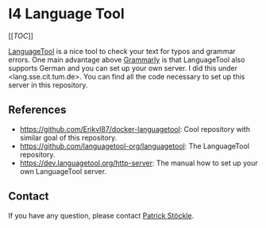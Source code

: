 # I4 Language Tool

[[_TOC_]]

[LanguageTool](https://languagetool.org/) is a nice tool to check your text for typos and grammar errors.
One main advantage above [Grammarly](https://app.grammarly.com/) is that LanguageTool also supports German and you can set up your own server.
I did this under <lang.sse.cit.tum.de>.
You can find all the code necessary to set up this server in this repository.

## References

- <https://github.com/Erikvl87/docker-languagetool>: Cool repository with similar goal of this repository.
- <https://github.com/languagetool-org/languagetool>: The LanguageTool repository.
- <https://dev.languagetool.org/http-server>: The manual how to set up your own LanguageTool server.

## Contact

If you have any question, please contact [Patrick Stöckle](mailto:patrick.stoeckle@tum.de?subject=GitLab%3A%20I4%20LanguageTool).
